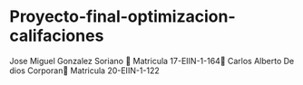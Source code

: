 # Proyecto-final-optimizacion-califaciones
Jose Miguel Gonzalez Soriano     Matricula 17-EIIN-1-164
Carlos Alberto De dios Corporan     Matricula 20-EIIN-1-122
